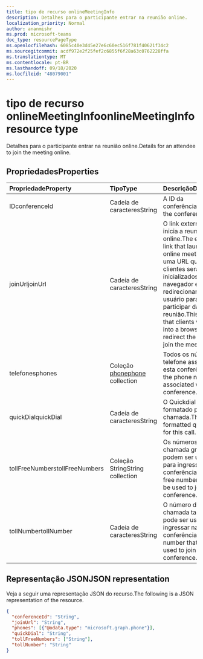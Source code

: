 ```yaml
---
title: tipo de recurso onlineMeetingInfo
description: Detalhes para o participante entrar na reunião online.
localization_priority: Normal
author: ananmishr
ms.prod: microsoft-teams
doc_type: resourcePageType
ms.openlocfilehash: 6085c40e3d45e27e6c60ec516f781f40621f34c2
ms.sourcegitcommit: acdf972e2f25fef2c6855f6f28a63c0762228ffa
ms.translationtype: MT
ms.contentlocale: pt-BR
ms.lasthandoff: 09/18/2020
ms.locfileid: "48079001"
---
```

# <a name="onlinemeetinginfo-resource-type"></a><span data-ttu-id="7d604-103">tipo de recurso onlineMeetingInfo</span><span class="sxs-lookup"><span data-stu-id="7d604-103">onlineMeetingInfo resource type</span></span>

<span data-ttu-id="7d604-104">Detalhes para o participante entrar na reunião online.</span><span class="sxs-lookup"><span data-stu-id="7d604-104">Details for an attendee to join the meeting online.</span></span>

## <a name="properties"></a><span data-ttu-id="7d604-105">Propriedades</span><span class="sxs-lookup"><span data-stu-id="7d604-105">Properties</span></span>

| <span data-ttu-id="7d604-106">Propriedade</span><span class="sxs-lookup"><span data-stu-id="7d604-106">Property</span></span>     | <span data-ttu-id="7d604-107">Tipo</span><span class="sxs-lookup"><span data-stu-id="7d604-107">Type</span></span>        | <span data-ttu-id="7d604-108">Descrição</span><span class="sxs-lookup"><span data-stu-id="7d604-108">Description</span></span> |
|:-------------|:------------|:------------|
|<span data-ttu-id="7d604-109">ID</span><span class="sxs-lookup"><span data-stu-id="7d604-109">conferenceId</span></span>|<span data-ttu-id="7d604-110">Cadeia de caracteres</span><span class="sxs-lookup"><span data-stu-id="7d604-110">String</span></span>| <span data-ttu-id="7d604-111">A ID da conferência.</span><span class="sxs-lookup"><span data-stu-id="7d604-111">The ID of the conference.</span></span>|
|<span data-ttu-id="7d604-112">joinUrl</span><span class="sxs-lookup"><span data-stu-id="7d604-112">joinUrl</span></span>|<span data-ttu-id="7d604-113">Cadeia de caracteres</span><span class="sxs-lookup"><span data-stu-id="7d604-113">String</span></span>| <span data-ttu-id="7d604-114">O link externo que inicia a reunião online.</span><span class="sxs-lookup"><span data-stu-id="7d604-114">The external link that launches the online meeting.</span></span> <span data-ttu-id="7d604-115">Esta é uma URL que os clientes serão inicializados em um navegador e redirecionará o usuário para participar da reunião.</span><span class="sxs-lookup"><span data-stu-id="7d604-115">This is a URL that clients will launch into a browser and will redirect the user to join the meeting.</span></span>|
|<span data-ttu-id="7d604-116">telefones</span><span class="sxs-lookup"><span data-stu-id="7d604-116">phones</span></span>|<span data-ttu-id="7d604-117">Coleção [phone](phone.md)</span><span class="sxs-lookup"><span data-stu-id="7d604-117">[phone](phone.md) collection</span></span>| <span data-ttu-id="7d604-118">Todos os números de telefone associados a esta conferência.</span><span class="sxs-lookup"><span data-stu-id="7d604-118">All of the phone numbers associated with this conference.</span></span>|
|<span data-ttu-id="7d604-119">quickDial</span><span class="sxs-lookup"><span data-stu-id="7d604-119">quickDial</span></span>|<span data-ttu-id="7d604-120">Cadeia de caracteres</span><span class="sxs-lookup"><span data-stu-id="7d604-120">String</span></span>| <span data-ttu-id="7d604-121">O Quickdial pré-formatado para esta chamada.</span><span class="sxs-lookup"><span data-stu-id="7d604-121">The pre-formatted quickdial for this call.</span></span>|
|<span data-ttu-id="7d604-122">tollFreeNumbers</span><span class="sxs-lookup"><span data-stu-id="7d604-122">tollFreeNumbers</span></span>|<span data-ttu-id="7d604-123">Coleção String</span><span class="sxs-lookup"><span data-stu-id="7d604-123">String collection</span></span>| <span data-ttu-id="7d604-124">Os números de chamada gratuita que podem ser usados para ingressar na conferência.</span><span class="sxs-lookup"><span data-stu-id="7d604-124">The toll free numbers that can be used to join the conference.</span></span>|
|<span data-ttu-id="7d604-125">tollNumber</span><span class="sxs-lookup"><span data-stu-id="7d604-125">tollNumber</span></span>|<span data-ttu-id="7d604-126">Cadeia de caracteres</span><span class="sxs-lookup"><span data-stu-id="7d604-126">String</span></span>| <span data-ttu-id="7d604-127">O número de chamada tarifada que pode ser usado para ingressar na conferência.</span><span class="sxs-lookup"><span data-stu-id="7d604-127">The toll number that can be used to join the conference.</span></span>|

## <a name="json-representation"></a><span data-ttu-id="7d604-128">Representação JSON</span><span class="sxs-lookup"><span data-stu-id="7d604-128">JSON representation</span></span>

<span data-ttu-id="7d604-129">Veja a seguir uma representação JSON do recurso.</span><span class="sxs-lookup"><span data-stu-id="7d604-129">The following is a JSON representation of the resource.</span></span>

<!-- {
  "blockType": "resource",
  "@odata.type": "microsoft.graph.onlineMeetingInfo"
}-->

```json
{
  "conferenceId": "String",
  "joinUrl": "String",
  "phones": [{"@odata.type": "microsoft.graph.phone"}],
  "quickDial": "String",
  "tollFreeNumbers": ["String"],
  "tollNumber": "String"
}
```

<!-- uuid: 16cd6b66-4b1a-43a1-adaf-3a886856ed98
2019-02-04 14:57:30 UTC -->
<!-- {
  "type": "#page.annotation",
  "description": "onlineMeetingInfo resource",
  "keywords": "",
  "section": "documentation",
  "tocPath": ""
}-->

